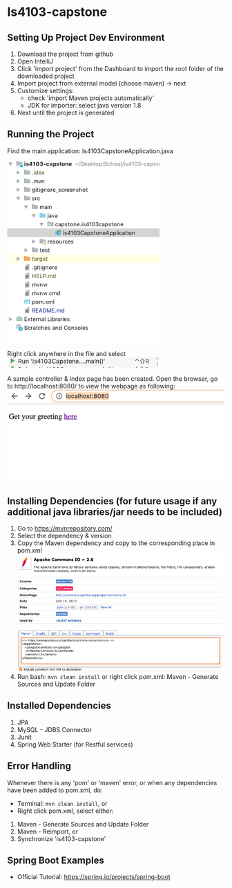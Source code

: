 # Is4103-capstone

## Setting Up Project Dev Environment

1. Download the project from github
2. Open IntelliJ
3. Click 'import project' from the Dashboard to import the root folder of the downloaded project
4. Import project from external model (choose maven) -> next
5. Customize settings: 
	- check 'import Maven projects automatically'
	- JDK for importer: select java version 1.8
6. Next until the project is generated

## Running the Project
Find the main application: Is4103CapstoneApplication.java

![image](./gitignore_screenshot/03.png)

Right click anywhere in the file and select ![image](./gitignore_screenshot/04.png)

A sample controller & index page has been created. Open the browser, go to http://localhost:8080/ to view the webpage as following:
![image](./gitignore_screenshot/05.png)

## Installing Dependencies (for future usage if any additional java libraries/jar needs to be included)
1. Go to https://mvnrepository.com/
2. Select the dependency & version
3. Copy the Maven dependency and copy to the corresponding place in pom.xml
![image](./gitignore_screenshot/01.png)
4. Run bash: `mvn clean install` or right click pom.xml: Maven - Generate Sources and Update Folder

## Installed Dependencies
1. JPA
2. MySQL - JDBS Connector 
3. Junit
4. Spring Web Starter (for Restful services)

## Error Handling
Whenever there is any 'pom' or 'maven' error, or when any dependencies have been added to pom.xml, do:
- Terminal: `mvn clean install`, or
- Right click pom.xml, select either:
1. Maven - Generate Sources and Update Folder
2. Maven - Reimport, or
3. Synchronize 'is4103-capstone'

## Spring Boot Examples
- Official Tutorial: https://spring.io/projects/spring-boot

